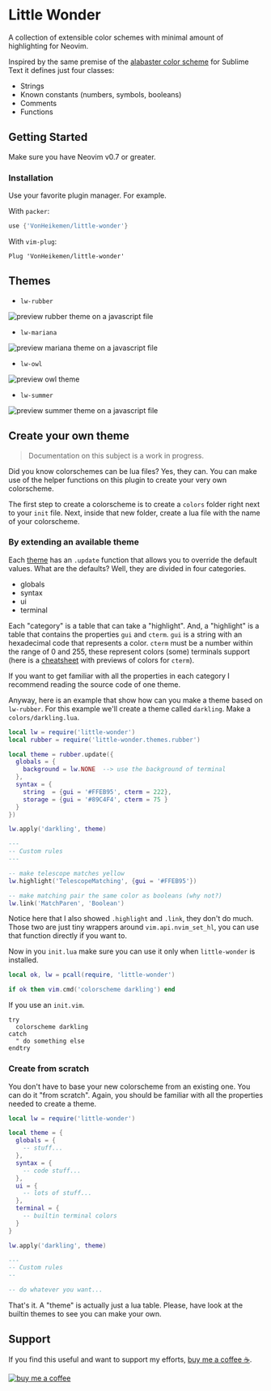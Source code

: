 # Little Wonder

A collection of extensible color schemes with minimal amount of highlighting for Neovim.

Inspired by the same premise of the [alabaster color scheme](https://github.com/tonsky/sublime-scheme-alabaster) for Sublime Text it defines just four classes:

- Strings
- Known constants (numbers, symbols, booleans)
- Comments
- Functions

## Getting Started

Make sure you have Neovim v0.7 or greater.

### Installation

Use your favorite plugin manager. For example.

With `packer`:

```lua
use {'VonHeikemen/little-wonder'}
```

With `vim-plug`:

```vim
Plug 'VonHeikemen/little-wonder'
```

## Themes

- `lw-rubber`

![preview rubber theme on a javascript file](https://raw.githubusercontent.com/VonHeikemen/little-wonder/main/assets/screenshot-rubber.png)

- `lw-mariana`

![preview mariana theme on a javascript file](https://raw.githubusercontent.com/VonHeikemen/little-wonder/main/assets/screenshot-mariana.png)

- `lw-owl`

![preview owl theme](https://raw.githubusercontent.com/VonHeikemen/little-wonder/main/assets/screenshot-owl.png)

- `lw-summer`

![preview summer theme on a javascript file](https://raw.githubusercontent.com/VonHeikemen/little-wonder/main/assets/screenshot-summer.png)

## Create your own theme

> Documentation on this subject is a work in progress.

Did you know colorschemes can be lua files? Yes, they can. You can make use of the helper functions on this plugin to create your very own colorscheme.

The first step to create a colorscheme is to create a `colors` folder right next to your `init` file. Next, inside that new folder, create a lua file with the name of your colorscheme.

### By extending an available theme

Each [theme](https://github.com/VonHeikemen/little-wonder/tree/main/lua/themes) has an `.update` function that allows you to override the default values. What are the defaults? Well, they are divided in four categories.

* globals
* syntax
* ui
* terminal

Each "category" is a table that can take a "highlight". And, a "highlight" is a table that contains the properties `gui` and `cterm`. `gui` is a string with an hexadecimal code that represents a color. `cterm` must be a number within the range of 0 and 255, these represent colors (some) terminals support (here is a [cheatsheet](https://www.ditig.com/256-colors-cheat-sheet) with previews of colors for `cterm`).

If you want to get familiar with all the properties in each category I recommend reading the source code of one theme.

Anyway, here is an example that show how can you make a theme based on `lw-rubber`. For this example we'll create a theme called `darkling`. Make a `colors/darkling.lua`.

```lua
local lw = require('little-wonder')
local rubber = require('little-wonder.themes.rubber')

local theme = rubber.update({
  globals = {
    background = lw.NONE  --> use the background of terminal
  },
  syntax = {
    string  = {gui = '#FFEB95', cterm = 222},
    storage = {gui = '#89C4F4', cterm = 75 }
  }
})

lw.apply('darkling', theme)

---
-- Custom rules
---

-- make telescope matches yellow
lw.highlight('TelescopeMatching', {gui = '#FFEB95'})

-- make matching pair the same color as booleans (why not?)
lw.link('MatchParen', 'Boolean')
```

Notice here that I also showed `.highlight` and `.link`, they don't do much. Those two are just tiny wrappers around `vim.api.nvim_set_hl`, you can use that function directly if you want to.

Now in you `init.lua` make sure you can use it only when `little-wonder` is installed.

```lua
local ok, lw = pcall(require, 'little-wonder')

if ok then vim.cmd('colorscheme darkling') end
```

If you use an `init.vim`.

```vim
try
  colorscheme darkling
catch
  " do something else
endtry
```

### Create from scratch

You don't have to base your new colorscheme from an existing one. You can do it "from scratch". Again, you should be familiar with all the properties needed to create a theme.

```lua
local lw = require('little-wonder')

local theme = {
  globals = {
    -- stuff...
  },
  syntax = {
    -- code stuff...
  },
  ui = {
    -- lots of stuff...
  },
  terminal = {
    -- builtin terminal colors
  }
}

lw.apply('darkling', theme)

---
-- Custom rules
-- 

-- do whatever you want...
```

That's it. A "theme" is actually just a lua table. Please, have look at the builtin themes to see you can make your own.

## Support

If you find this useful and want to support my efforts, [buy me a coffee ☕](https://www.buymeacoffee.com/vonheikemen).

[![buy me a coffee](https://res.cloudinary.com/vonheikemen/image/upload/v1618466522/buy-me-coffee_ah0uzh.png)](https://www.buymeacoffee.com/vonheikemen)

